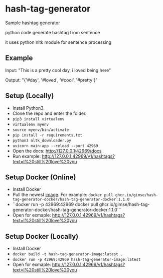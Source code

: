 # hash-tag-generator
Sample hashtag generator

python code generate hashtag from sentence

it uses python nltk module for sentence processing

## Example
Input: "This is a pretty cool day, i loved being here"

Output: "{'#day', '#loved', '#cool', '#pretty'}"

## Setup (Locally)
- Install Python3.
- Clone the repo and enter the folder. 
- ``pip3 install virtualenv``
- ``virtualenv myenv``
- ``source myenv/bin/activate``
- ``pip install -r requirements.txt``
- ``python3 nltk_downloader.py ``
- ``uvicorn main:app --reload --port 42969``
- Open the docs: http://127.0.0.1:42969/docs
- Run example: http://127.0.0.1:42969/v1/hashtags?text=I%20still%20love%20you


## Setup Docker (Online)
- Install Docker
- Pull the newest [image](https://github.com/users/gimse/packages/container/package/hash-tag-generator-docker%2Fhash-tag-generator-docker). For example: ``docker pull ghcr.io/gimse/hash-tag-generator-docker/hash-tag-generator-docker:1.1.0``
- ``docker run -p 42969:42969 docker pull ghcr.io/gimse/hash-tag-generator-docker/hash-tag-generator-docker:1.1.0```
- Open for exmaple: http://127.0.0.1:42969/v1/hashtags?text=I%20still%20love%20you 
## Setup Docker (Locally)
- Install Docker
- ``docker build -t hash-tag-generator-image:latest . ``
- ``docker run -p 42969:42969 hash-tag-generator-image:latest``
- Open for exmaple: http://127.0.0.1:42969/v1/hashtags?text=I%20still%20love%20you 